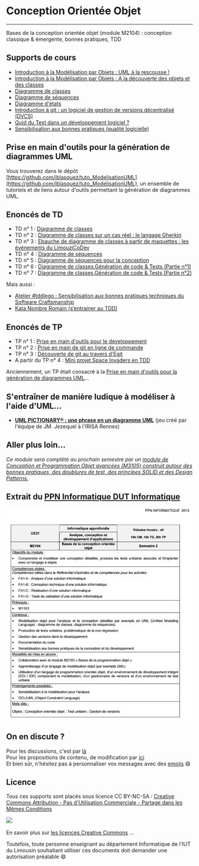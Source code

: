 # Conception Orientée Objet
---
Bases de la conception orientée objet (module M2104) : conception classique & émergente, bonnes pratiques, TDD

## Supports de cours

- [Introduction à la Modélisation par Objets : UML à la rescousse !](slides/1_IntroductionModelisationObjet_UML.pdf)  
- [Introduction à la Modélisation par Objets : A la découverte des objets et des classes](slides/2_IntroductionModelisationObjet_DecouverteClassesObjet.pdf)   
- [Diagramme de classes](slides/3_DiagrammesDeClasses.pdf)  
- [Diagramme de séquences](slides/4_DiagrammesDeSequence.pdf) 
- [Diagramme d'états](slides/5_DiagrammesEtat.pdf) 
- [Introduction à git : un logiciel de gestion de versions décentralisé (DVCS)](slides/6_GestionnaireDeVersion_Git.pdf)
- [Quid du Test dans un développement logiciel ?](slides/7_Tests.pdf)  
- [Sensibilisation aux bonnes pratiques (qualité logicielle)](slides/8_QualiteLogicielle_CleanCode.pdf) 


## Prise en main d'outils pour la génération de diagrammes UML

Vous trouverez dans le dépôt [https://github.com/iblasquez/tuto_ModelisationUML](https://github.com/iblasquez/tuto_ModelisationUML), un ensemble de tutoriels et de liens autour d'outils permettant la génération de diagrammes UML.


## Enoncés de TD

- TD n° 1 : [Diagramme de classes](TD/M2104_DiagrammeClasses.pdf)
- TD n° 2 : [Diagramme de classes sur un cas réel : le langage Gherkin](https://github.com/iblasquez/tuto_bdd_gherkin) 
- TD n° 3 : [Ebauche de diagramme de classes à partir de maquettes : les événements du LimouziCoDev](TD/M2104_DiagrammeClasses_LimouziCoDev.pdf)  
- TD n° 4 : [Diagramme de séquences](TD/M2104_DiagrammeSequence.pdf) 
- TD n° 5 : [Diagramme de séquences pour la conception](TD/M2104_DiagrammeSequencePourLaConception.pdf) 
- TD n° 6 : [Diagramme de classes,Génération de code & Tests (Partie n°1)](TD/M2104_TD_ModeleCodeTest_Partie1.pdf) 
- TD n° 7 : [Diagramme de classes,Génération de code & Tests (Partie n°2)](TD/M2104_TD_ModeleCodeTest_Partie2.pdf) 

Mais aussi :    

- [Atelier #tddlego : Sensibilisation aux bonnes pratiques techniques du Software Craftsmanship](https://github.com/iblasquez/atelier-bonnes-pratiques-tdd-lego)  
- [Kata Nombre Romain (s’entrainer au TDD)](TD/M2104_KataNombreRomain.pdf)   

## Enoncés de TP

- TP n° 1 : [Prise en main d'outils pour le developpement](TP/M2104_TP_OutilsDeveloppement.md)  
- TP n° 2 : [Prise en main de git en ligne de commande](https://github.com/iblasquez/tuto_git/blob/master/git/git_premierspas.md) 
- TP n° 3 : [Découverte de git au travers d'Egit](TP/M2104_TP_Git_Egit.md)
- A partir du TP n° 4 : [Mini projet Space Invaders en TDD](https://github.com/iblasquez/tdd_spaceInvaders)


Anciennement, un TP était consacré à la [Prise en main d'outils pour la génération de diagrammes UML](TP/M2104_TP_OutilsUML.md)... 


## S'entraîner de manière ludique à modéliser à l'aide d'UML...

* [**UML PICTIONARY® : une phrase en un diagramme UML**](http://people.irisa.fr/Francois.Schwarzentruber/mit2_cvfp_2012/uml_pictionary_cards.zip)   (jeu créé par l'équipe de JM. Jezequel à l'IRISA Rennes)


## Aller plus loin... 
*Ce module sera complété au prochain semestre par un [module de Conception et Programmation Objet avancées (M3105) construit autour des bonnes pratiques, des doublures de test, des principes SOLID et des Design Patterns.](https://github.com/iblasquez/enseignement-iut-m3105-conception-avancee)*



## Extrait du [PPN Informatique DUT Informatique](https://cache.media.enseignementsup-recherche.gouv.fr/file/25/09/7/PPN_INFORMATIQUE_256097.pdf)

![M2104 : Extrait PNN DUT Informatique](ressources/M2104_PPN_DUTInformatique.png)

## On en discute ?
Pour les discussions, c'est par [là](https://github.com/iblasquez/enseignement-iut-m2104/issues)  
Pour les propositions de contenu, de modification par [ici](https://github.com/iblasquez/enseignement-iut-m2104/pulls)  
Et bien sûr, n'hésitez pas à personnaliser vos messages avec des [emojis](http://www.webpagefx.com/tools/emoji-cheat-sheet/) :smile:

Licence
-------

Tous ces supports sont placés sous licence CC BY-NC-SA :  [Creative Commons
Attribution - Pas d'Utilisation Commerciale - Partage dans les Mêmes Conditions](https://creativecommons.org/licenses/by-nc-sa/4.0/)

<img src="https://licensebuttons.net/l/by-nc-sa/3.0/88x31.png" width="100">

En savoir plus sur [les licences Creative Commons](https://creativecommons.org/licenses/?lang=fr-FR) ...

Toutefois, toute personne enseignant au département Informatique de l'IUT du Limousin souhaitant utiliser ces documents doit demander une autorisation préalable :smile:

